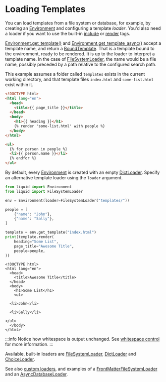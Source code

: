 # Loading Templates

You can load templates from a file system or database, for example, by creating an
[Environment](../api/Environment) and configuring a template _loader_. You'd also need a loader if
you want to use the built-in [include](../language/tags#include) or [render](../language/tags#render)
tags.

[Environment.get_template()](../api/Environment#get_template) and [Environment.get_template_async()](../api/Environment#get_template_async)
accept a template name, and return a [BoundTemplate](../api/BoundTemplate). That is a template bound
to the environment, ready to be rendered. It is up to the loader to interpret a template name. In
the case of [FileSystemLoader](../api/FileSystemLoader), the name would be a file name, possibly
preceded by a path relative to the configured search path.

This example assumes a folder called `templates` exists in the current working directory, and that
template files `index.html` and `some-list.html` exist within it.

```html title="templates/index.html"
<!DOCTYPE html>
<html lang="en">
  <head>
    <title>{{ page_title }}</title>
  </head>
  <body>
    <h1>{{ heading }}</h1>
    {% render 'some-list.html' with people %}
  </body>
</html>
```

```html title="templates/some-list.html"
<ul>
  {% for person in people %}
  <li>{{ person.name }}</li>
  {% endfor %}
</ul>
```

By default, every [Environment](../api/Environment) is created with an empty [DictLoader](../api/DictLoader).
Specify an alternative template loader using the `loader` argument.

```python
from liquid import Environment
from liquid import FileSystemLoader

env = Environment(loader=FileSystemLoader("templates/"))

people = [
    {"name": "John"},
    {"name": "Sally"},
]

template = env.get_template("index.html")
print(template.render(
    heading="Some List",
    page_title="Awesome Title",
    people=people,
))
```

```
<!DOCTYPE html>
<html lang="en">
  <head>
    <title>Awesome Title</title>
  </head>
  <body>
    <h1>Some List</h1>
    <ul>

  <li>John</li>

  <li>Sally</li>

</ul>
  </body>
</html>
```

:::info
Notice how whitespace is output unchanged. See [whitespace control](../language/introduction#whitespace-control)
for more information.
:::

Available, built-in loaders are [FileSystemLoader](../api/FileSystemLoader), [DictLoader](../api/DictLoader)
and [ChoiceLoader](../api/ChoiceLoader).

See also [custom loaders](../guides/custom-loaders),
and examples of a [FrontMatterFileSystemLoader](../guides/custom-loaders#front-matter-loader)
and an [AsyncDatabaseLoader](../guides/custom-loaders#async-database-loader).
